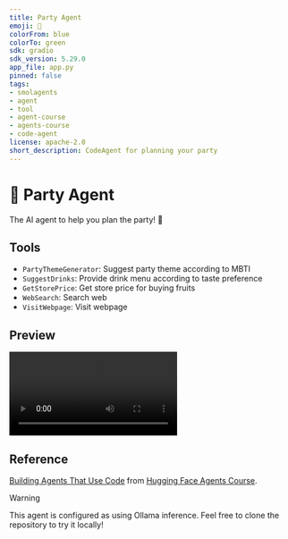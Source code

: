```yaml
---
title: Party Agent
emoji: 🍹
colorFrom: blue
colorTo: green
sdk: gradio
sdk_version: 5.29.0
app_file: app.py
pinned: false
tags:
- smolagents
- agent
- tool
- agent-course
- agents-course
- code-agent
license: apache-2.0
short_description: CodeAgent for planning your party
---
```


# 🍹 Party Agent
The AI agent to help you plan the party! 💃

## Tools
- `PartyThemeGenerator`: Suggest party theme according to MBTI
- `SuggestDrinks`: Provide drink menu according to taste preference
- `GetStorePrice`: Get store price for buying fruits
- `WebSearch`: Search web
- `VisitWebpage`: Visit webpage

## Preview
<video controls autoplay src="https://cdn-uploads.huggingface.co/production/uploads/67d2db58176fdb283211e929/qNX726iIUVF73yd5K5t9F.mp4"></video>

## Reference
[Building Agents That Use Code](https://huggingface.co/learn/agents-course/unit2/smolagents/code_agents) from [Hugging Face Agents Course](https://huggingface.co/learn/agents-course/unit0/introduction). 


> [!WARNING]
> This agent is configured as using Ollama inference. Feel free to clone the repository to try it locally!